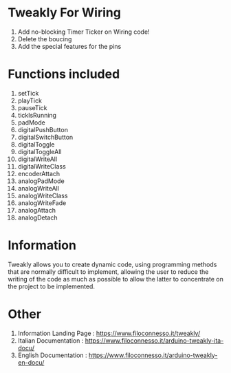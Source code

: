# Tweakly For Wiring
1. Add no-blocking Timer Ticker on Wiring code!
2. Delete the boucing
3. Add the special features for the pins
# Functions included
1. setTick
2. playTick
3. pauseTick
4. tickIsRunning
5. padMode
6. digitalPushButton
7. digitalSwitchButton
8. digitalToggle
9. digitalToggleAll
10. digitalWriteAll
11. digitalWriteClass
12. encoderAttach
13. analogPadMode
14. analogWriteAll
15. analogWriteClass
16. analogWriteFade
17. analogAttach
18. analogDetach
# Information
Tweakly allows you to create dynamic code, using programming methods that are normally difficult to implement, allowing the user to reduce the writing of the code as much as possible to allow the latter to concentrate on the project to be implemented.
# Other
1. Information Landing Page : https://www.filoconnesso.it/tweakly/
2. Italian Documentation : https://www.filoconnesso.it/arduino-tweakly-ita-docu/
3. English Documentation : https://www.filoconnesso.it/arduino-tweakly-en-docu/
